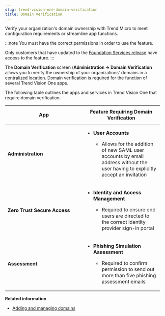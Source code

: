 ```yaml
---
slug: trend-vision-one-domain-verification
title: Domain Verification
---
```


Verify your organization's domain ownership with Trend Micro to meet configuration requirements or streamline app functions.

:::note
You must have the correct permissions in order to use the feature.

Only customers that have updated to the [Foundation Services release](update-foundation-services-release.md) have access to the feature.
:::

The **Domain Verification** screen (**Administration → Domain Verification** allows you to verify the ownership of your organizations' domains in a centralized location. Domain verification is required for the function of several Trend Vision One apps.

The following table outlines the apps and services in Trend Vision One that require domain verification.

<table>
<colgroup>
<col style="width: 50%" />
<col style="width: 50%" />
</colgroup>
<thead>
<tr>
<th><p>App</p></th>
<th>Feature Requiring Domain Verification</th>
</tr>
</thead>
<tbody>
<tr>
<td><p><strong>Administration</strong></p></td>
<td><ul>
<li><p><strong>User Accounts</strong></p>
<ul>
<li>Allows for the addition of new SAML user accounts by email address without the user having to explicitly accept an invitation</li>
</ul></li>
</ul></td>
</tr>
<tr>
<td><strong>Zero Trust Secure Access</strong></td>
<td><ul>
<li><p><strong>Identity and Access Management</strong></p>
<ul>
<li>Required to ensure end users are directed to the correct identity provider sign-in portal</li>
</ul></li>
</ul></td>
</tr>
<tr>
<td><strong>Assessment</strong></td>
<td><ul>
<li><p><strong>Phishing Simulation Assessment</strong></p>
<ul>
<li>Required to confirm permission to send out more than five phishing assessment emails</li>
</ul></li>
</ul></td>
</tr>
</tbody>
</table>

**Related information**

- [Adding and managing domains](adding-managing-domains.md "Add, verify, or delete domains to be used across the entire Trend Vision One platform.")
